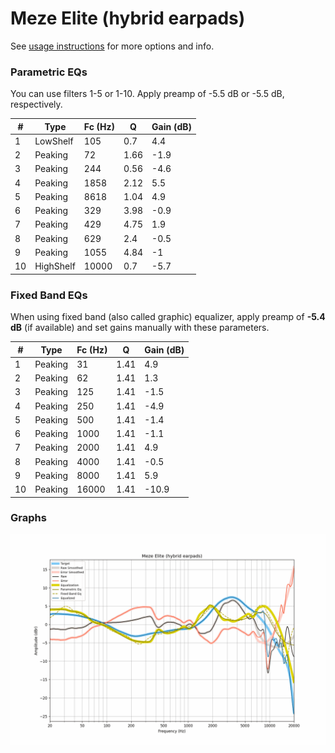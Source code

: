 # Meze Elite (hybrid earpads)
See [usage instructions](https://github.com/jaakkopasanen/AutoEq#usage) for more options and info.

### Parametric EQs
You can use filters 1-5 or 1-10. Apply preamp of -5.5 dB or -5.5 dB, respectively.

|   # | Type      |   Fc (Hz) |    Q |   Gain (dB) |
|-----|-----------|-----------|------|-------------|
|   1 | LowShelf  |       105 | 0.7  |         4.4 |
|   2 | Peaking   |        72 | 1.66 |        -1.9 |
|   3 | Peaking   |       244 | 0.56 |        -4.6 |
|   4 | Peaking   |      1858 | 2.12 |         5.5 |
|   5 | Peaking   |      8618 | 1.04 |         4.9 |
|   6 | Peaking   |       329 | 3.98 |        -0.9 |
|   7 | Peaking   |       429 | 4.75 |         1.9 |
|   8 | Peaking   |       629 | 2.4  |        -0.5 |
|   9 | Peaking   |      1055 | 4.84 |        -1   |
|  10 | HighShelf |     10000 | 0.7  |        -5.7 |

### Fixed Band EQs
When using fixed band (also called graphic) equalizer, apply preamp of **-5.4 dB** (if available) and set gains manually with these parameters.

|   # | Type    |   Fc (Hz) |    Q |   Gain (dB) |
|-----|---------|-----------|------|-------------|
|   1 | Peaking |        31 | 1.41 |         4.9 |
|   2 | Peaking |        62 | 1.41 |         1.3 |
|   3 | Peaking |       125 | 1.41 |        -1.5 |
|   4 | Peaking |       250 | 1.41 |        -4.9 |
|   5 | Peaking |       500 | 1.41 |        -1.4 |
|   6 | Peaking |      1000 | 1.41 |        -1.1 |
|   7 | Peaking |      2000 | 1.41 |         4.9 |
|   8 | Peaking |      4000 | 1.41 |        -0.5 |
|   9 | Peaking |      8000 | 1.41 |         5.9 |
|  10 | Peaking |     16000 | 1.41 |       -10.9 |

### Graphs
![](./Meze%20Elite%20(hybrid%20earpads).png)
